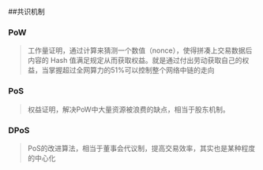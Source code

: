 ##共识机制
### PoW

> 工作量证明，通过计算来猜测一个数值（nonce），使得拼凑上交易数据后内容的 Hash 值满足规定从而获取权益。就是通过付出劳动获取自己的权益，当掌握超过全网算力的51%可以控制整个网络中链的走向


### PoS

> 权益证明，解决PoW中大量资源被浪费的缺点，相当于股东机制。

### DPoS

> PoS的改进算法，相当于董事会代议制，提高交易效率，其实也是某种程度的中心化
